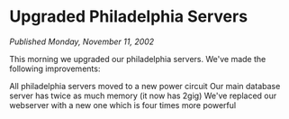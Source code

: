 # Upgraded Philadelphia Servers
*Published Monday, November 11, 2002*

This morning we upgraded our philadelphia servers. We've made the following improvements:

All philadelphia servers moved to a new power circuit Our main database server has twice as much memory (it now has 2gig) We've replaced our webserver with a new one which is four times more powerful
